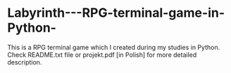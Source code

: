 # Labyrinth---RPG-terminal-game-in-Python-
This is a RPG terminal game which I created during my studies in Python. Check README.txt file or projekt.pdf [in Polish] for more detailed description.

